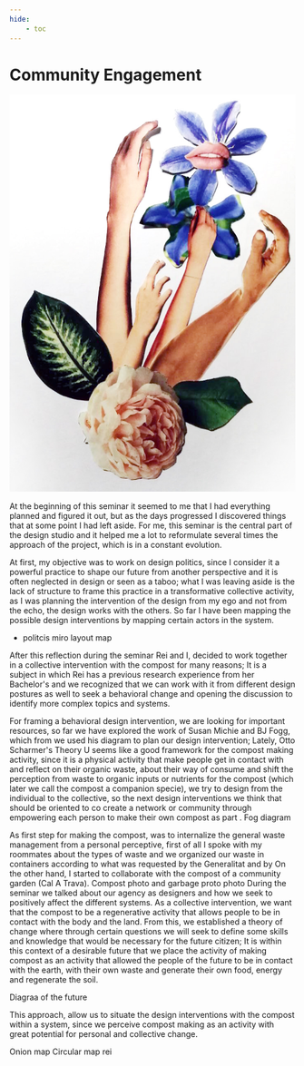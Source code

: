```yaml
---
hide:
    - toc
---
```


# Community Engagement

![](../images/bioagriZ.jpg)




At the beginning of this seminar it seemed to me that I had everything planned and figured it out, but as the days progressed I discovered things that at some point I had left aside.
For me, this seminar is the central part of the design studio and it helped me a lot to reformulate several times the approach of the project, which is in a constant evolution.

At first, my objective was to work on design politics, since I consider it a powerful practice to shape our future from another perspective and it is often neglected in design or seen as a taboo; what I was leaving aside is the lack of structure to frame this practice in a transformative collective activity, as I was planning the intervention of the design from my ego and not from the echo, the design works with the others.
So far I have been mapping the possible design interventions by mapping certain actors in the system.
* politcis miro layout map

After this reflection during the seminar Rei and I, decided to work together in a collective intervention with the compost for many reasons; It is a subject in which Rei has a previous research experience from her Bachelor's and we recognized that we can work with it from different design postures as well to seek a behavioral change and opening the discussion to identify more complex topics and systems.

For framing a  behavioral design intervention, we are looking for important resources, so far we have explored the work of Susan Michie and BJ Fogg, which from we used his diagram to plan our design intervention; Lately, Otto Scharmer's Theory U seems like a good framework for the compost making activity, since it is a physical activity that make people get in contact with and reflect on their organic waste, about their way of consume and shift the perception from  waste to organic inputs or nutrients for the compost (which later we call the compost a companion specie), we try to design from the individual to the collective, so the next design interventions we think that should be oriented to co create a network or community through empowering each person to make their own compost as part .
Fog diagram

As first step for making the compost, was to internalize the general waste management from a personal perceptive, first of all I spoke with my roommates about the types of waste and we organized our waste in containers according to what was requested by the Generalitat and by On the other hand, I started to collaborate with the compost of a community garden (Cal A Trava).
Compost photo and garbage proto photo
During the seminar we talked about our agency as designers and how we seek to positively affect the different systems. As a collective intervention, we want that the compost to be a regenerative activity that allows people to be in contact with the body and the land.
From this, we established a theory of change where through certain questions we will seek to define some skills and knowledge that would be necessary for the future citizen; It is within this context of a desirable future that we place the activity of making compost as an activity that allowed the people of the future to be in contact with the earth, with their own waste and generate their own food, energy and regenerate the soil.

Diagraa of the future

This approach, allow us to situate the design interventions with the compost within a system, since we perceive compost making as an activity with great potential for personal and collective change.

Onion map
Circular map rei
